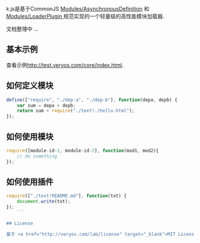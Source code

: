 
k.js是基于CommonJS <a href="" target="_blank">Modules/AsynchronousDefinition</a> 和 <a href="" target="_blank">Modules/LoaderPlugin </a>规范实现的一个轻量级的高性能模块加载器.

文档整理中 ...


## 基本示例

查看示例<a href="http://test.veryos.com/core/index.html" target="_blank">http://test.veryos.com/core/index.html</a>.

## 如何定义模块

```js
define(["require", "./dep-a", "./dep-b"], function(depa, depb) {
	var sum = depa + depb;
	return sum + require("./text!./hello.html");
});
```

## 如何使用模块

```js
require([module-id-1, module-id-2], function(mod1, mod2){
	// do something
});
```

## 如何使用插件

```js
require(["./text!README.md"], function(txt) {
	document.write(txt);
});
	```

## License

基于 <a href="http://veryos.com/lab/license" target="_blank">MIT License</a>.
